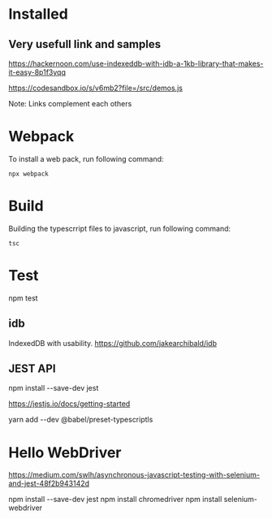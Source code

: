 # Installed 


## Very usefull link and samples 



https://hackernoon.com/use-indexeddb-with-idb-a-1kb-library-that-makes-it-easy-8p1f3yqq

https://codesandbox.io/s/v6mb2?file=/src/demos.js

Note: Links complement each others



# Webpack
To install a web pack, run following command:

```
npx webpack 
```
# Build

Building the typescrript files to javascript, run following command:
```
tsc
```
# Test
npm test

## idb
IndexedDB with usability.
https://github.com/jakearchibald/idb





## JEST API
npm install --save-dev jest

https://jestjs.io/docs/getting-started

yarn add --dev @babel/preset-typescriptls



# Hello WebDriver  

https://medium.com/swlh/asynchronous-javascript-testing-with-selenium-and-jest-48f2b943142d


npm install --save-dev jest
npm install chromedriver
npm install selenium-webdriver